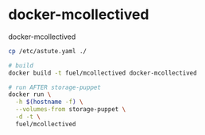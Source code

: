 docker-mcollectived
===================

docker-mcollectived


```bash
cp /etc/astute.yaml ./

# build
docker build -t fuel/mcollectived docker-mcollectived

# run AFTER storage-puppet
docker run \
  -h $(hostname -f) \
  --volumes-from storage-puppet \
  -d -t \
  fuel/mcollectived
```
